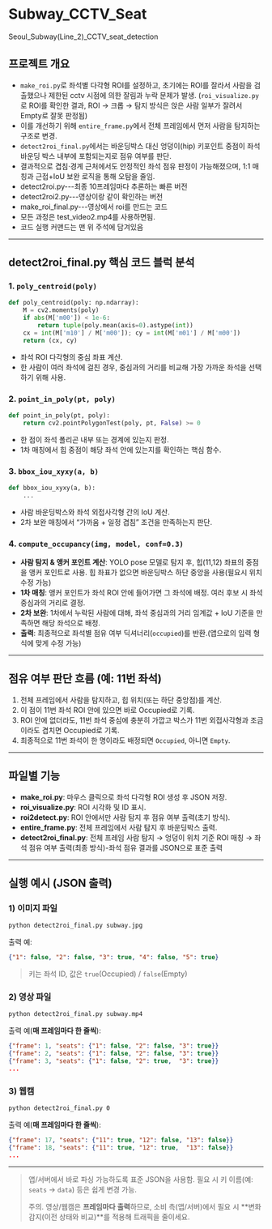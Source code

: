 # Subway_CCTV_Seat
Seoul_Subway(Line_2)_CCTV_seat_detection


## 프로젝트 개요
- `make_roi.py`로 좌석별 다각형 ROI를 설정하고, 초기에는 ROI를 잘라서 사람을 검출했으나 제한된 cctv 시점에 의한 잘림과 누락 문제가 발생.
  (`roi_visualize.py`로 ROI를 확인한 결과, ROI → 크롭 → 탐지 방식은 앉은 사람 일부가 잘려서 Empty로 잘못 판정됨)
- 이를 개선하기 위해 `entire_frame.py`에서 전체 프레임에서 먼저 사람을 탐지하는 구조로 변경.
- `detect2roi_final.py`에서는 바운딩박스 대신 엉덩이(hip) 키포인트 중점이 좌석 바운딩 박스 내부에 포함되는지로 점유 여부를 판단.
- 결과적으로 겹침·경계 근처에서도 안정적인 좌석 점유 판정이 가능해졌으며, 1:1 매칭과 근접+IoU 보완 로직을 통해 오탐을 줄임.
- detect2roi.py---최종 10프레임마다 추론하는 빠른 버전
- detect2roi2.py---영상이랑 같이 확인하는 버전
- make_roi_final.py---영상에서 roi를 만드는 코드
- 모든 과정은 test_video2.mp4를 사용하면됨.
- 코드 실행 커맨드는 맨 위 주석에 담겨있음
---

## detect2roi_final.py 핵심 코드 블럭 분석

### 1. `poly_centroid(poly)`
```python
def poly_centroid(poly: np.ndarray):
    M = cv2.moments(poly)
    if abs(M['m00']) < 1e-6:
        return tuple(poly.mean(axis=0).astype(int))
    cx = int(M['m10'] / M['m00']); cy = int(M['m01'] / M['m00'])
    return (cx, cy)
````

* 좌석 ROI 다각형의 중심 좌표 계산.
* 한 사람이 여러 좌석에 걸친 경우, 중심과의 거리를 비교해 가장 가까운 좌석을 선택하기 위해 사용.

### 2. `point_in_poly(pt, poly)`

```python
def point_in_poly(pt, poly):
    return cv2.pointPolygonTest(poly, pt, False) >= 0
```

* 한 점이 좌석 폴리곤 내부 또는 경계에 있는지 판정.
* 1차 매칭에서 힙 중점이 해당 좌석 안에 있는지를 확인하는 핵심 함수.

### 3. `bbox_iou_xyxy(a, b)`

```python
def bbox_iou_xyxy(a, b):
    ...
```

* 사람 바운딩박스와 좌석 외접사각형 간의 IoU 계산.
* 2차 보완 매칭에서 “가까움 + 일정 겹침” 조건을 만족하는지 판단.

### 4. `compute_occupancy(img, model, conf=0.3)`

* **사람 탐지 & 앵커 포인트 계산**: YOLO pose 모델로 탐지 후, 힙(11,12) 좌표의 중점을 앵커 포인트로 사용. 힙 좌표가 없으면 바운딩박스 하단 중앙을 사용(필요시 위치 수정 가능)
* **1차 매칭**: 앵커 포인트가 좌석 ROI 안에 들어가면 그 좌석에 배정. 여러 후보 시 좌석 중심과의 거리로 결정.
* **2차 보완**: 1차에서 누락된 사람에 대해, 좌석 중심과의 거리 임계값 + IoU 기준을 만족하면 해당 좌석으로 배정.
* **출력**: 최종적으로 좌석별 점유 여부 딕셔너리(`occupied`)를 반환.(앱으로의 입력 형식에 맞게 수정 가능)

---

## 점유 여부 판단 흐름 (예: 11번 좌석)

1. 전체 프레임에서 사람을 탐지하고, 힙 위치(또는 하단 중앙점)를 계산.
2. 이 점이 11번 좌석 ROI 안에 있으면 바로 Occupied로 기록.
3. ROI 안에 없더라도, 11번 좌석 중심에 충분히 가깝고 박스가 11번 외접사각형과 조금이라도 겹치면 Occupied로 기록.
4. 최종적으로 11번 좌석이 한 명이라도 배정되면 `Occupied`, 아니면 `Empty`.

---

## 파일별 기능

* **make\_roi.py**: 마우스 클릭으로 좌석 다각형 ROI 생성 후 JSON 저장.
* **roi\_visualize.py**: ROI 시각화 및 ID 표시.
* **roi2detect.py**: ROI 안에서만 사람 탐지 후 점유 여부 출력(초기 방식).
* **entire\_frame.py**: 전체 프레임에서 사람 탐지 후 바운딩박스 출력.
* **detect2roi\_final.py**: 전체 프레임 사람 탐지 → 엉덩이 위치 기준 ROI 매칭 → 좌석 점유 여부 출력(최종 방식)-좌석 점유 결과를 JSON으로 표준 출력

---


## 실행 예시 (JSON 출력)

### 1) 이미지 파일

```bash
python detect2roi_final.py subway.jpg
```

출력 예:

```json
{"1": false, "2": false, "3": true, "4": false, "5": true}
```

> 키는 좌석 ID, 값은 `true`(Occupied) / `false`(Empty)

### 2) 영상 파일

```bash
python detect2roi_final.py subway.mp4
```

출력 예(**매 프레임마다 한 줄씩**):

```json
{"frame": 1, "seats": {"1": false, "2": false, "3": true}}
{"frame": 2, "seats": {"1": false, "2": false, "3": true}}
{"frame": 3, "seats": {"1": false, "2": true,  "3": true}}
...
```

### 3) 웹캠

```bash
python detect2roi_final.py 0
```

출력 예(**매 프레임마다 한 줄씩**):

```json
{"frame": 17, "seats": {"11": true, "12": false, "13": false}}
{"frame": 18, "seats": {"11": true, "12": true,  "13": false}}
...
```

---

> 앱/서버에서 바로 파싱 가능하도록 표준 JSON을 사용함. 필요 시 키 이름(예: `seats` → `data`) 등은 쉽게 변경 가능.
> 
> 주의. 영상/웹캠은 **프레임마다 출력**하므로, 소비 측(앱/서버)에서 필요 시 \*\*변화 감지(이전 상태와 비교)\*\*를 적용해 트래픽을 줄이세요.
